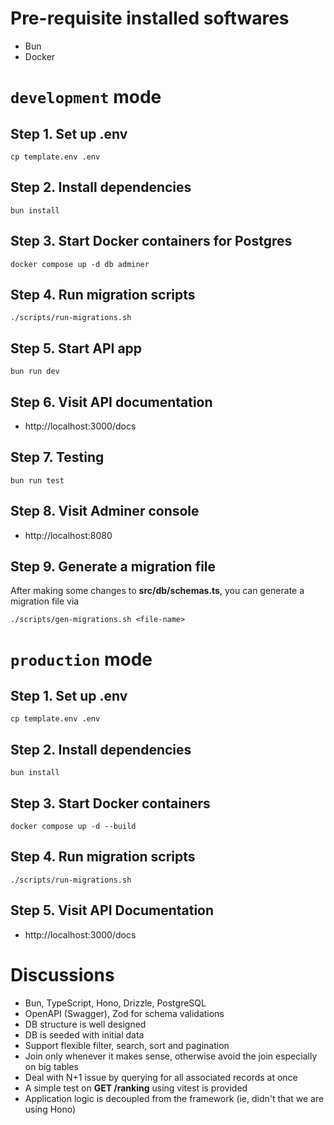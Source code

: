 # Pre-requisite installed softwares
  - Bun
  - Docker

# `development` mode

## Step 1. Set up .env
```console
cp template.env .env
```

## Step 2. Install dependencies
```console
bun install
```

## Step 3. Start Docker containers for Postgres
```console
docker compose up -d db adminer
```

## Step 4. Run migration scripts
```console
./scripts/run-migrations.sh
```

## Step 5. Start API app
```console
bun run dev
```

## Step 6. Visit API documentation
- http://localhost:3000/docs

## Step 7. Testing
```console
bun run test
```

## Step 8. Visit Adminer console
- http://localhost:8080

## Step 9. Generate a migration file
After making some changes to **src/db/schemas.ts**, you can generate a migration file via
```console
./scripts/gen-migrations.sh <file-name>
```

# `production` mode


## Step 1. Set up .env
```console
cp template.env .env
```

## Step 2. Install dependencies
```console
bun install
```

## Step 3. Start Docker containers
```console
docker compose up -d --build
```

## Step 4. Run migration scripts
```console
./scripts/run-migrations.sh
```

## Step 5. Visit API Documentation
- http://localhost:3000/docs

# Discussions
- Bun, TypeScript, Hono, Drizzle, PostgreSQL
- OpenAPI (Swagger), Zod for schema validations
- DB structure is well designed
- DB is seeded with initial data
- Support flexible filter, search, sort and pagination
- Join only whenever it makes sense, otherwise avoid the join especially on big tables
- Deal with N+1 issue by querying for all associated records at once
- A simple test on **GET /ranking** using vitest is provided
- Application logic is decoupled from the framework (ie, didn't that we are using Hono)
